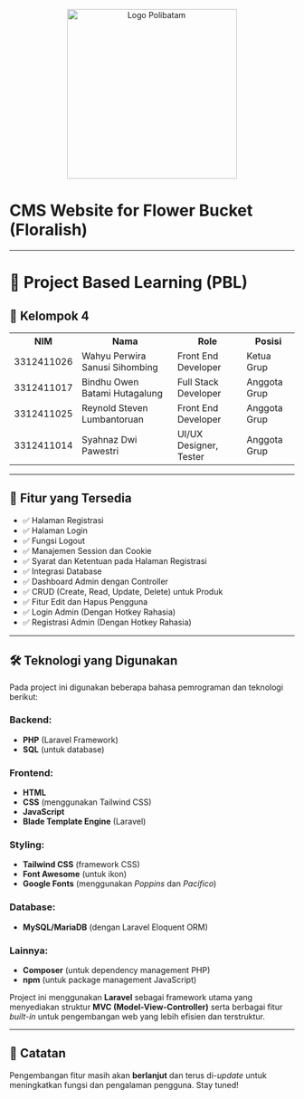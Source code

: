 <p align="center">
  <img src="https://www.polibatam.ac.id/wp-content/uploads/2022/01/poltek-2048x1821.png" alt="Logo Polibatam" width="300"/>
</p>

<h1>CMS Website for Flower Bucket (Floralish)</h1>

---

# 📘 Project Based Learning (PBL)

## 👥 Kelompok 4

<table>
    <tr>
        <th>NIM</th>
        <th>Nama</th>
        <th>Role</th>
        <th>Posisi</th>
    </tr>
    <tr>
        <td>3312411026</td>
        <td>Wahyu Perwira Sanusi Sihombing</td>
        <td>Front End Developer</td>
        <td>Ketua Grup</td>
    </tr>
    <tr>
        <td>3312411017</td>
        <td>Bindhu Owen Batami Hutagalung</td>
        <td>Full Stack Developer</td>
        <td>Anggota Grup</td>
    </tr>
    <tr>
        <td>3312411025</td>
        <td>Reynold Steven Lumbantoruan</td>
        <td>Front End Developer</td>
        <td>Anggota Grup</td>
    </tr>
    <tr>
        <td>3312411014</td>
        <td>Syahnaz Dwi Pawestri</td>
        <td>UI/UX Designer, Tester</td>
        <td>Anggota Grup</td>
    </tr>
</table>

---

## 🔧 Fitur yang Tersedia

- ✅ Halaman Registrasi  
- ✅ Halaman Login  
- ✅ Fungsi Logout  
- ✅ Manajemen Session dan Cookie  
- ✅ Syarat dan Ketentuan pada Halaman Registrasi  
- ✅ Integrasi Database  
- ✅ Dashboard Admin dengan Controller  
- ✅ CRUD (Create, Read, Update, Delete) untuk Produk  
- ✅ Fitur Edit dan Hapus Pengguna  
- ✅ Login Admin (Dengan Hotkey Rahasia)  
- ✅ Registrasi Admin (Dengan Hotkey Rahasia)  

---

## 🛠️ Teknologi yang Digunakan

Pada project ini digunakan beberapa bahasa pemrograman dan teknologi berikut:

### Backend:
- **PHP** (Laravel Framework)
- **SQL** (untuk database)

### Frontend:
- **HTML**
- **CSS** (menggunakan Tailwind CSS)
- **JavaScript**
- **Blade Template Engine** (Laravel)

### Styling:
- **Tailwind CSS** (framework CSS)
- **Font Awesome** (untuk ikon)
- **Google Fonts** (menggunakan *Poppins* dan *Pacifico*)

### Database:
- **MySQL/MariaDB** (dengan Laravel Eloquent ORM)

### Lainnya:
- **Composer** (untuk dependency management PHP)
- **npm** (untuk package management JavaScript)

Project ini menggunakan **Laravel** sebagai framework utama yang menyediakan struktur **MVC (Model-View-Controller)** serta berbagai fitur *built-in* untuk pengembangan web yang lebih efisien dan terstruktur.

---

## 🚀 Catatan

Pengembangan fitur masih akan **berlanjut** dan terus di-*update* untuk meningkatkan fungsi dan pengalaman pengguna. Stay tuned!
